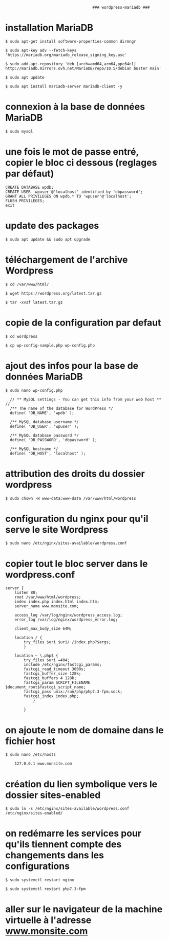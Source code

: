                                           ### wordpress-mariadb ###
 
# installation MariaDB

    $ sudo apt-get install software-properties-common dirmngr
    
    $ sudo apt-key adv --fetch-keys 'https://mariadb.org/mariadb_release_signing_key.asc'
    
    $ sudo add-apt-repository 'deb [arch=amd64,arm64,ppc64el] http://mariadb.mirrors.ovh.net/MariaDB/repo/10.5/debian buster main'
    
    $ sudo apt update

    $ sudo apt install mariadb-server mariadb-client -y
    
# connexion à la base de données MariaDB

    $ sudo mysql

# une fois le mot de passe entré, copier le bloc ci dessous (reglages par défaut)

    CREATE DATABASE wpdb;
    CREATE USER 'wpuser'@'localhost' identified by 'dbpassword';
    GRANT ALL PRIVILEGES ON wpdb.* TO 'wpuser'@'localhost';
    FLUSH PRIVILEGES;
    exit
                                         

# update des packages

    $ sudo apt update && sudo apt upgrade

# téléchargement de l'archive Wordpress

    $ cd /var/www/html/
    
    $ wget https://wordpress.org/latest.tar.gz
    
    $ tar -xvzf latest.tar.gz

# copie de la configuration par defaut

    $ cd wordpress

    $ cp wp-config-sample.php wp-config.php

# ajout des infos pour la base de données MariaDB

    $ sudo nano wp-config.php

      // ** MySQL settings - You can get this info from your web host ** //
      /** The name of the database for WordPress */
      define( 'DB_NAME', 'wpdb' );

      /** MySQL database username */
      define( 'DB_USER', 'wpuser' );

      /** MySQL database password */
      define( 'DB_PASSWORD', 'dbpassword' );

      /** MySQL hostname */
      define( 'DB_HOST', 'localhost' );

# attribution des droits du dossier wordpress

    $ sudo chown -R www-data:www-data /var/www/html/wordpress

# configuration du nginx pour qu'il serve le site Wordpress

    $ sudo nano /etc/nginx/sites-available/wordpress.conf

# copier tout le bloc server dans le wordpress.conf

    server {
        listen 80;
        root /var/www/html/wordpress;
        index index.php index.html index.htm;
        server_name www.monsite.com;

        access_log /var/log/nginx/wordpress_access.log;
        error_log /var/log/nginx/wordpress_error.log;

        client_max_body_size 64M;

        location / {
            try_files $uri $uri/ /index.php?$args;
            }

        location ~ \.php$ {
            try_files $uri =404;
            include /etc/nginx/fastcgi_params;
            fastcgi_read_timeout 3600s;
            fastcgi_buffer_size 128k;
            fastcgi_buffers 4 128k;
            fastcgi_param SCRIPT_FILENAME $document_root$fastcgi_script_name;
            fastcgi_pass unix:/run/php/php7.3-fpm.sock;
            fastcgi_index index.php;
                }

            }

# on ajoute le nom de domaine dans le fichier host

    $ sudo nano /etc/hosts
    
        127.0.0.1 www.monsite.com
  

# création du lien symbolique vers le dossier sites-enabled

    $ sudo ln -s /etc/nginx/sites-available/wordpress.conf /etc/nginx/sites-enabled/

# on redémarre les services pour qu'ils tiennent compte des changements dans les configurations

    $ sudo systemctl restart nginx

    $ sudo systemctl restart php7.3-fpm
    
# aller sur le navigateur de la machine virtuelle à l'adresse www.monsite.com
